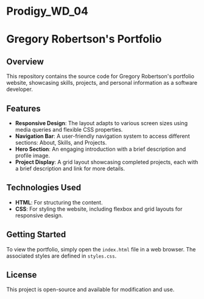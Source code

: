# Prodigy_WD_04
# Gregory Robertson's Portfolio

## Overview
This repository contains the source code for Gregory Robertson's portfolio website, showcasing skills, projects, and personal information as a software developer.

## Features
- **Responsive Design**: The layout adapts to various screen sizes using media queries and flexible CSS properties.
- **Navigation Bar**: A user-friendly navigation system to access different sections: About, Skills, and Projects.
- **Hero Section**: An engaging introduction with a brief description and profile image.
- **Project Display**: A grid layout showcasing completed projects, each with a brief description and link for more details.

## Technologies Used
- **HTML**: For structuring the content.
- **CSS**: For styling the website, including flexbox and grid layouts for responsive design.

## Getting Started
To view the portfolio, simply open the `index.html` file in a web browser. The associated styles are defined in `styles.css`.

## License
This project is open-source and available for modification and use.
